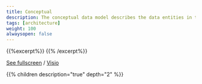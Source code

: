 ```yaml
---
title: Conceptual
description: The conceptual data model describes the data entities in the solutions and their relatiohip.
tags: [architecture]
weight: 100
alwaysopen: false
---
```


{{%excerpt%}}
<object data="/teknologi/altinnstudio/architecture/components/data/conceptual/conceptual_model.svg" type="image/svg+xml" style="width: 100%;"></object>
{{% /excerpt%}}

[See fullscreen](/teknologi/altinnstudio/architecture/components/data/conceptual/conceptual_model.svg) / [Visio](/teknologi/altinnstudio/architecture/components/data/conceptual/conceptual_model.vsdx)

{{% children description="true" depth="2" %}}




